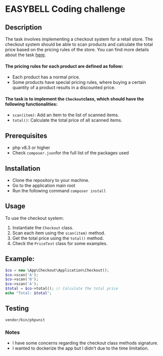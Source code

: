 # EASYBELL Coding challenge

## Description
The task involves implementing a checkout system for a retail store. The checkout system should be able to scan products and calculate the total price based on the pricing rules of the store.
You can find more details about the task [here](http://codekata.com/kata/kata09-back-to-the-checkout/).

#### The pricing rules for each product are defined as follow:
- Each product has a normal price.
- Some products have special pricing rules, where buying a certain quantity of a product results in a discounted price.

#### The task is to implement the `Checkout`class, which should have the following functionalities:
- `scan(item)`: Add an item to the list of scanned items.
- `total()`: Calculate the total price of all scanned items.

## Prerequisites

- php v8.3 or higher
- Check `composer.json`for the full list of the packages used

## Installation
- Clone the repository to your machine.
- Go to the application main root
- Run the following command `composer install`

## Usage

To use the checkout system:
1. Instantiate the `Checkout` class.
2. Scan each item using the `scan(item)` method.
3. Get the total price using the `total()` method.
4. Check the `PriceTest` class for some examples.

## Example:

```php
$co = new \App\Checkout\Application\Checkout();
$co->scan('A');
$co->scan('B');
$co->scan('A');
$total = $co->total(); // Calculate the total price
echo "Total: $total";
```

## Testing
```shell
vendor/bin/phpunit
```

### Notes
- I have some concerns regarding the checkout class methods signature.
- I wanted to dockerize the app but I didn't due to the time limitation.